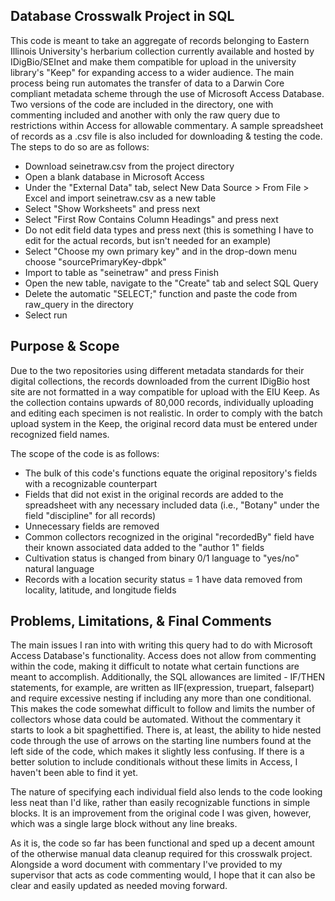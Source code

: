 ## Database Crosswalk Project in SQL

This code is meant to take an aggregate of records belonging to Eastern Illinois University's herbarium collection currently available and hosted by IDigBio/SEInet and make them compatible for upload in the university library's "Keep" for expanding access to a wider audience. The main process being run automates the transfer of data to a Darwin Core compliant metadata scheme through the use of Microsoft Access Database. Two versions of the code are included in the directory, one with commenting included and another with only the raw query due to restrictions within Access for allowable commentary. A sample spreadsheet of records as a .csv file is also included for downloading & testing the code. The steps to do so are as follows:
* Download seinetraw.csv from the project directory
* Open a blank database in Microsoft Access
* Under the "External Data" tab, select New Data Source > From File > Excel and import seinetraw.csv as a new table
* Select "Show Worksheets" and press next
* Select "First Row Contains Column Headings" and press next
* Do not edit field data types and press next (this is something I have to edit for the actual records, but isn't needed for an example)
* Select "Choose my own primary key" and in the drop-down menu choose "sourcePrimaryKey-dbpk"
* Import to table as "seinetraw" and press Finish
* Open the new table, navigate to the "Create" tab and select SQL Query
* Delete the automatic "SELECT;" function and paste the code from raw_query in the directory
* Select run

## Purpose & Scope

Due to the two repositories using different metadata standards for their digital collections, the records downloaded from the current IDigBio host site are not formatted in a way compatible for upload with the EIU Keep. As the collection contains upwards of 80,000 records, individually uploading and editing each specimen is not realistic. In order to comply with the batch upload system in the Keep, the original record data must be entered under recognized field names.

The scope of the code is as follows:
* The bulk of this code's functions equate the original repository's fields with a recognizable counterpart
* Fields that did not exist in the original records are added to the spreadsheet with any necessary included data (i.e., "Botany" under the field "discipline" for all records)
* Unnecessary fields are removed
* Common collectors recognized in the original "recordedBy" field have their known associated data added to the "author 1" fields
* Cultivation status is changed from binary 0/1 language to "yes/no" natural language
* Records with a location security status = 1 have data removed from locality, latitude, and longitude fields

## Problems, Limitations, & Final Comments

The main issues I ran into with writing this query had to do with Microsoft Access Database's functionality. Access does not allow from commenting within the code, making it difficult to notate what certain functions are meant to accomplish. Additionally, the SQL allowances are limited - IF/THEN statements, for example, are written as IIF(expression, truepart, falsepart) and require excessive nesting if including any more than one conditional. This makes the code somewhat difficult to follow and limits the number of collectors whose data could be automated. Without the commentary it starts to look a bit spaghettified. There is, at least, the ability to hide nested code through the use of arrows on the starting line numbers found at the left side of the code, which makes it slightly less confusing. If there is a better solution to include conditionals without these limits in Access, I haven't been able to find it yet.

The nature of specifying each individual field also lends to the code looking less neat than I'd like, rather than easily recognizable functions in simple blocks. It is an improvement from the original code I was given, however, which was a single large block without any line breaks. 

As it is, the code so far has been functional and sped up a decent amount of the otherwise manual data cleanup required for this crosswalk project. Alongside a word document with commentary I've provided to my supervisor that acts as code commenting would, I hope that it can also be clear and easily updated as needed moving forward.
